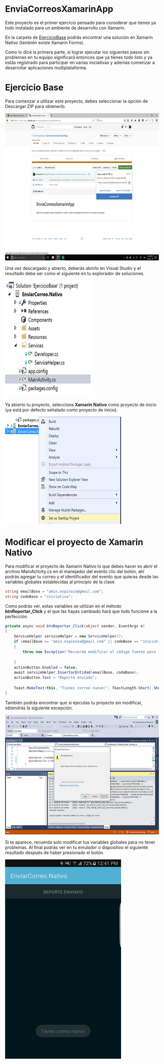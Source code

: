 # EnviaCorreosXamarinApp
Este proyecto es el primer ejercicio pensado para considerar que tienes ya todo instalado para un ambiente de desarrollo con Xamarin.

En la carpeta de [EjercicioBase](https://github.com/aminespinoza/EnviaCorreosXamarinApp/tree/master/EjercicioBase) podrás encontrar una solución en Xamarin Nativo (también existe Xamarin Forms).

Como lo dice la primera parte, si lograr ejecutar los siguentes pasos sin problemas en tu equipo significará entonces que ya tienes todo listo y ya estás registrado para participar en varias iniciativas y además comenzar a desarrollar aplicaciones multiplataforma.

# Ejercicio Base

Para comenzar a utilizar este proyecto, debes seleccionar la opción de Descargar ZIP para obtenerlo.

<img src="Imagenes/Imagen01.jpg" width="640" height="480"/>

Una vez descargado y abierto, deberás abrirlo en Visual Studio y el resultado debe ser como el siguiente en tu explorador de soluciones.

<img src="Imagenes/Imagen02.jpg" width="280" height="380"/>

Ya abierto tu proyecto, selecciona **Xamarin Nativo** como proyecto de inicio (ya está por defecto señalado como proyecto de inicio).

<img src="Imagenes/Imagen03.jpg" width="380" height="350"/>

# Modificar el proyecto de Xamarin Nativo

Para modificar el proyecto de Xamarin Nativo lo que debes hacer es abrir el archivo MainActivity.cs en el manejador del evento clic del botón, ahí podrás agregar tu correo y el identificador del evento que quieras desde las variables globales establecidas al principio de la clase.

```csharp
string emailBase = "amin.espinoza@gmail.com";
string codeBase = "iniciativa";
```
Como podrás ver, estas variables se utilizan en el método **btnReportar_Click** y el que las hayas cambiado hará que todo funcione a la perfección.

```csharp
private async void btnReportar_Click(object sender, EventArgs e)
{
	ServiceHelper serviceHelper = new ServiceHelper();
	if (emailBase == "amin.espinoza@gmail.com" || codeBase == "iniciativa")
	{
		throw new Exception("Recuerda modificar el código fuente para ingresar tu e-mail y ID de evento");

	}
	actionButton.Enabled = false;
	await serviceHelper.InsertarEntidad(emailBase, codeBase);
	actionButton.Text = "Reporte enviado";

	Toast.MakeText(this, "Tienes correo nuevo!", ToastLength.Short).Show();
}
```
También podrás encontrar que si ejecutas tu proyecto sin modificar, obtendrás la siguiente excepción.

<img src="Imagenes/Imagen04.jpg" width="580" height="390"/>

Si te aparece, recuerda solo modificar tus variables globales para no tener problemas. Al final podrás ver en tu emulador o dispositivo el siguiente resultado después de haber presionado el botón.

<img src="Imagenes/Imagen06.jpg" width="380" height="650"/>

